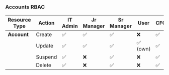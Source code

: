 ### Accounts RBAC

| Resource Type | Action  | IT Admin | Jr Manager | Sr Manager | User      | CFO  |
|--------------|---------|----------|------------|------------|-----------|------|
| **Account**  | Create  | ✅        | ✅          | ✅          | ❌        | ✅    |
|              | Update  | ✅        | ✅          | ✅          | ✅ (own)  | ✅    |
|              | Suspend | ✅        | ❌          | ✅          | ❌        | ✅    |
|              | Delete  | ✅        | ❌          | ✅          | ❌        | ✅    |
